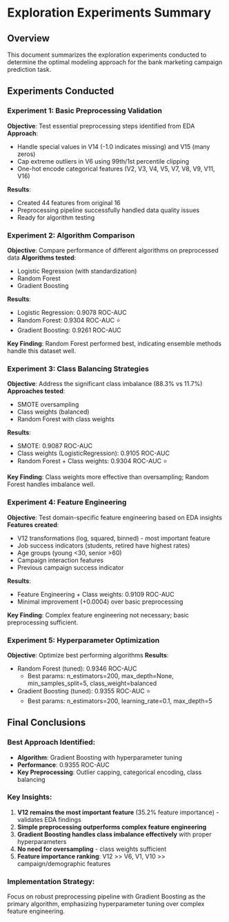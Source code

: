 # Exploration Experiments Summary

## Overview
This document summarizes the exploration experiments conducted to determine the optimal modeling approach for the bank marketing campaign prediction task.

## Experiments Conducted

### Experiment 1: Basic Preprocessing Validation
**Objective**: Test essential preprocessing steps identified from EDA
**Approach**:
- Handle special values in V14 (-1.0 indicates missing) and V15 (many zeros)
- Cap extreme outliers in V6 using 99th/1st percentile clipping
- One-hot encode categorical features (V2, V3, V4, V5, V7, V8, V9, V11, V16)

**Results**: 
- Created 44 features from original 16
- Preprocessing pipeline successfully handled data quality issues
- Ready for algorithm testing

### Experiment 2: Algorithm Comparison
**Objective**: Compare performance of different algorithms on preprocessed data
**Algorithms tested**:
- Logistic Regression (with standardization)
- Random Forest 
- Gradient Boosting

**Results**:
- Logistic Regression: 0.9078 ROC-AUC
- Random Forest: 0.9304 ROC-AUC ⭐
- Gradient Boosting: 0.9261 ROC-AUC

**Key Finding**: Random Forest performed best, indicating ensemble methods handle this dataset well.

### Experiment 3: Class Balancing Strategies
**Objective**: Address the significant class imbalance (88.3% vs 11.7%)
**Approaches tested**:
- SMOTE oversampling
- Class weights (balanced)
- Random Forest with class weights

**Results**:
- SMOTE: 0.9087 ROC-AUC
- Class weights (LogisticRegression): 0.9105 ROC-AUC
- Random Forest + Class weights: 0.9304 ROC-AUC ⭐

**Key Finding**: Class weights more effective than oversampling; Random Forest handles imbalance well.

### Experiment 4: Feature Engineering
**Objective**: Test domain-specific feature engineering based on EDA insights
**Features created**:
- V12 transformations (log, squared, binned) - most important feature
- Job success indicators (students, retired have highest rates)
- Age groups (young <30, senior >60)
- Campaign interaction features
- Previous campaign success indicator

**Results**:
- Feature Engineering + Class weights: 0.9109 ROC-AUC
- Minimal improvement (+0.0004) over basic preprocessing

**Key Finding**: Complex feature engineering not necessary; basic preprocessing sufficient.

### Experiment 5: Hyperparameter Optimization
**Objective**: Optimize best performing algorithms
**Results**:
- Random Forest (tuned): 0.9346 ROC-AUC
  - Best params: n_estimators=200, max_depth=None, min_samples_split=5, class_weight=balanced
- Gradient Boosting (tuned): 0.9355 ROC-AUC ⭐
  - Best params: n_estimators=200, learning_rate=0.1, max_depth=5

## Final Conclusions

### Best Approach Identified:
- **Algorithm**: Gradient Boosting with hyperparameter tuning
- **Performance**: 0.9355 ROC-AUC
- **Key Preprocessing**: Outlier capping, categorical encoding, class balancing

### Key Insights:
1. **V12 remains the most important feature** (35.2% feature importance) - validates EDA findings
2. **Simple preprocessing outperforms complex feature engineering**
3. **Gradient Boosting handles class imbalance effectively** with proper hyperparameters
4. **No need for oversampling** - class weights sufficient
5. **Feature importance ranking**: V12 >> V6, V1, V10 >> campaign/demographic features

### Implementation Strategy:
Focus on robust preprocessing pipeline with Gradient Boosting as the primary algorithm, emphasizing hyperparameter tuning over complex feature engineering.